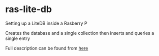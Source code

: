 # ras-lite-db
Setting up a LiteDB inside a Rasberry P

Creates the database and a single collection then inserts and queries a single entry

Full description can be found from [here](https://mituuz.com/content/raspberry_lite_db.html)
